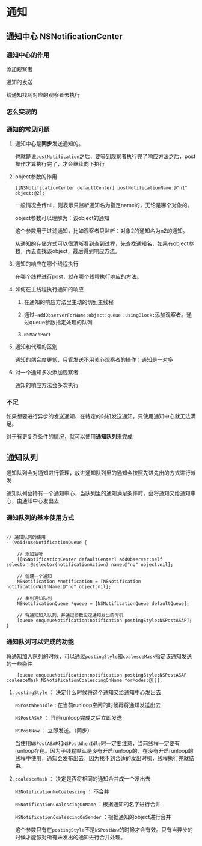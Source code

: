# 通知

## 通知中心 NSNotificationCenter

### 通知中心的作用

添加观察者

通知的发送

给通知找到对应的观察者去执行

### 怎么实现的



### 通知的常见问题

1. 通知中心是**同步**发送通知的。

	也就是说`postNotification`之后，要等到观察者执行完了响应方法之后，post操作才算执行完了，才会继续向下执行

2. object参数的作用

	`[[NSNotificationCenter defaultCenter] postNotificationName:@"n1" object:@2];`

	一般情况会传nil，则表示只监听通知名为指定name的，无论是哪个对象的。

	object参数可以理解为：该object的通知

	这个参数用于过滤通知，比如观察者只监听：对象2的通知名为n2的通知。

	从通知的存储方式可以很清晰看到查到过程，先查找通知名，如果有object参数，再去查找该object，最后得到响应方法。

3. 通知的响应在哪个线程执行

	在哪个线程进行post，就在哪个线程执行响应的方法。

4. 如何在主线程执行通知的响应

	1. 在通知的响应方法里主动的切到主线程

	2. 通过`–addObserverForName:object:queue：usingBlock:`添加观察者。通过queue参数指定处理的队列

	3. `NSMachPort`

5. 通知和代理的区别

	通知的耦合度更低，只管发送不用关心观察者的操作；通知是一对多

6. 对一个通知多次添加观察者

	通知的响应方法会多次执行

### 不足

如果想要进行异步的发送通知、在特定的时机发送通知，只使用通知中心就无法满足。

对于有更复杂条件的情况，就可以使用**通知队列**来完成

## 通知队列

通知队列会对通知进行管理，放进通知队列里的通知会按照先进先出的方式进行派发

通知队列会持有一个通知中心，当队列里的通知满足条件时，会将通知交给通知中心，由通知中心发出去

### 通知队列的基本使用方式

```

// 通知队列的使用
- (void)useNotificationQueue {
    
    // 添加监听
    [[NSNotificationCenter defaultCenter] addObserver:self selector:@selector(notificationAction) name:@"nq" object:nil];
    
    // 创建一个通知
    NSNotification *notification = [NSNotification notificationWithName:@"nq" object:nil];
    
    // 拿到通知队列
    NSNotificationQueue *queue = [NSNotificationQueue defaultQueue];
    
    // 将通知加入队列，并通过参数设定通知发出的时机
    [queue enqueueNotification:notification postingStyle:NSPostASAP];
}

````

### 通知队列可以完成的功能

将通知加入队列的时候，可以通过`postingStyle`和`coalesceMask`指定该通知发送的一些条件

```
    [queue enqueueNotification:notification postingStyle:NSPostASAP coalesceMask:NSNotificationCoalescingOnName forModes:@[]];
```
 
1. `postingStyle` ： 决定什么时候将这个通知交给通知中心发出去
	
	`NSPostWhenIdle` : 在当前runloop空闲的时候再将通知发送出去

	`NSPostASAP` ： 当前runloop完成之后立即发送

	`NSPostNow` ： 立即发送。（同步）

	当使用`NSPostASAP`和`NSPostWhenIdle`时一定要注意，当前线程一定要有runloop存在。因为子线程默认是没有开启runloop的，在没有开启runloop的线程中使用，通知会发布出去，因为找不到合适的发出时机，线程执行完就结束。

2. `coalesceMask` ： 决定是否将相同的通知合并成一个发出去

	`NSNotificationNoCoalescing` ： 不合并

	`NSNotificationCoalescingOnName` ：根据通知的名字进行合并
 
	`NSNotificationCoalescingOnSender` ：根据通知的object进行合并

	这个参数只有在`postingStyle`不是`NSPostNow`的时候才会有效。只有当异步的时候才能够对所有未发出的通知进行合并处理。

